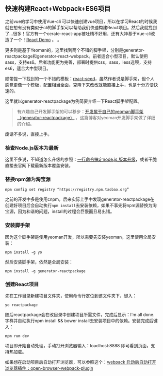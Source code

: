 ## 快速构建React+Webpack+ES6项目

之前vue的学习中使用Vue-cli 可以快速创建vue项目，所以在学习React的时候我就在想有没有类似于cli的脚手架可以帮助我们快速构建React项目。然后我就找到了...很多！官方有一个cerate-react-app被吐槽不好用，还有大神基于Vue-cli改造了一个！[React Demo](https://github.com/kenberkeley/react-demo) 。 。

更多则是基于Yeoman的，这里找到两个不错的脚手架，分别是generator-reactpackage和generator-react-webpack。前者适合小型项目，默认使用sass，支持es6。后者功能更为完善，部署时提供css，sass，less选项，支持es6，适合大中型项目。

顺带提一下找到的一个不错的模板：[react-seed](https://github.com/JasonBai007/react-seed)，虽然作者说是脚手架，但个人感觉更像一个模板，配置相当全面，克隆下来改改就能直接上手，也是十分方便快速的。

这里就以generator-reactpackage为例简要介绍一下React脚手架配置。

> 有兴趣自己开发脚手架的可以移步：[开发属于自己的yeoman脚手架（generator-reactpackage）](http://www.cnblogs.com/jarson-7426/archive/2016/09/04/5839243.html) ，这篇博客对yeoman开发脚手架做了详细的介绍。

废话不多说，直接上手。

### 检查Node.js版本为最新

这里不多说，不知道怎么升级的参照：[一行命令搞定node.js 版本升级](http://www.jb51.net/article/52409.htm)，或者干脆直接去官网下载最新版本覆盖安装。

### 替换npm源为淘宝源

```
npm config set registry “https://registry.npm.taobao.org”
```

之前的开发中多是使用cnpm，后来实际上手中发现generator-reactpackage在创建好项目后会自动执行`npm install`去安装依赖，如果不事先将npm源替换为淘宝源，因为和谐的问题，install的过程会巨慢而且易出错。

### 安装脚手架

因为这个脚手架是使用yeoman开发，所以需要先安装yeoman，这里使用全局安装：

```
npm install -g yo
```

然后安装脚手架，依然是全局安装：

```
npm install -g generator-reactpackage
```

### 创建React项目

先在工作目录新建项目文件夹，使用命令行定位到该文件夹下，键入：

```
yo reactpackage
```

随后reactpackage会在改目录中创建项目所需文件，完成后显示：I'm all done.字样并自动执行npm install && bower install去安装项目中的依赖。安装完成后键入：

```
npm run dev
```

项目即开始自动处理，手动打开浏览器输入：loaclhost:8888 即可看到页面，支持热加载。

如果想在启动项目后自动打开浏览器，可以参照这个：[webpack 启动后自动打开浏览器插件：open-browser-webpack-plugin](http://blog.csdn.net/isaisai/article/details/54892888)





#### 